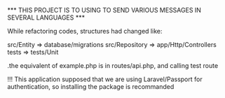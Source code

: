 *** THIS PROJECT IS TO USING TO SEND VARIOUS MESSAGES IN SEVERAL LANGUAGES ***

While refactoring codes, structures had changed like:

src/Entity        =>  database/migrations
src/Repository    =>  app/Http/Controllers
tests             => tests/Unit

.the equivalent of example.php is in routes/api.php, and calling test route


!!! This application supposed that we are using Laravel/Passport for authentication,
so installing the package is recommanded
